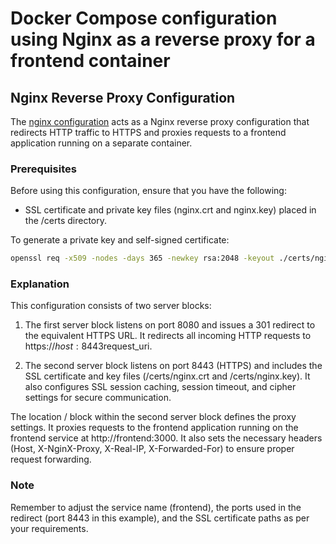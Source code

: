 # Docker Compose configuration using Nginx as a reverse proxy for a frontend container

## Nginx Reverse Proxy Configuration

The [nginx configuration](./nginx/frontend.conf) acts as a Nginx reverse proxy configuration that redirects HTTP traffic to HTTPS and proxies requests to a frontend application running on a separate container.

### Prerequisites

Before using this configuration, ensure that you have the following:
- SSL certificate and private key files (nginx.crt and nginx.key) placed in the /certs directory.

To generate a private key and self-signed certificate:
```sh
openssl req -x509 -nodes -days 365 -newkey rsa:2048 -keyout ./certs/nginx.key -out ./certs/nginx.crt
```

### Explanation

This configuration consists of two server blocks:

1. The first server block listens on port 8080 and issues a 301 redirect to the equivalent HTTPS URL. It redirects all incoming HTTP requests to https://$host:8443$request_uri.

1. The second server block listens on port 8443 (HTTPS) and includes the SSL certificate and key files (/certs/nginx.crt and /certs/nginx.key). It also configures SSL session caching, session timeout, and cipher settings for secure communication.

The location / block within the second server block defines the proxy settings. It proxies requests to the frontend application running on the frontend service at http://frontend:3000. It also sets the necessary headers (Host, X-NginX-Proxy, X-Real-IP, X-Forwarded-For) to ensure proper request forwarding.

### Note

Remember to adjust the service name (frontend), the ports used in the redirect (port 8443 in this example), and the SSL certificate paths as per your requirements.
